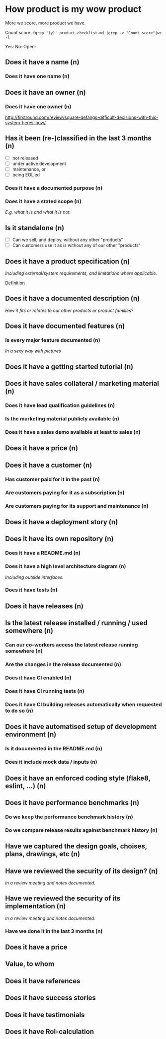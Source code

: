 # How product is my wow product

More we score, more product we have.

Count score: ```fgrep '(y)' product-checklist.md |grep -v "Count score"|wc -l```

Yes:
No:
Open:

## Does it have a name (n)

### Does it have one name (n)

## Does it have an owner (n)

### Does it have one owner (n)

<http://firstround.com/review/square-defangs-difficult-decisions-with-this-system-heres-how/>

## Has it been (re-)classified in the last 3 months (n)

* [ ] not released
* [ ] under active development
* [ ] maintenance, or
* [ ] being EOL'ed

### Does it have a documented purpose (n)

### Does it have a stated scope (n)

*E.g. what it is and what it is not.*

## Is it standalone (n)

* [ ] Can we sell, and deploy, without any other "products"
* [ ] Can customers use it as is without any of our other "products"

## Does it have a product specification (n)

*Including external/system requirements, and limitations where applicable.*

[Definition](http://www.businessdictionary.com/definition/product-specification.html)

## Does it have a documented description (n)

*How it fits or relates to our other products or product families?*

## Does it have documented features (n)

### Is every major feature documented (n)

*In a sexy way with pictures*

## Does it have a getting started tutorial (n)

## Does it have sales collateral / marketing material (n)

### Does it have lead qualification guidelines (n)

### Is the marketing material publicly available (n)

### Does it have a sales demo available at least to sales (n)

## Does it have a price (n)

## Does it have a customer (n)

### Has customer paid for it in the past (n)

### Are customers paying for it as a subscription (n)

### Are customers paying for its support and maintenance (n)

## Does it have a deployment story (n)

## Does it have its own repository (n)

### Does it have a README.md (n)

### Does it have a high level architecture diagram (n)

*Including outside interfaces.*

### Does it have tests (n)

## Does it have releases (n)

## Is the latest release installed / running / used somewhere (n)

### Can our co-workers access the latest release running somewhere (n)

### Are the changes in the release documented (n)

### Does it have CI enabled (n)

### Does it have CI running tests (n)

### Does it have CI building releases automatically when requested to do so (n)

## Does it have automatised setup of development environment (n)

### Is it documented in the README.md (n)

### Does it include mock data / inputs (n)

## Does it have an enforced coding style (flake8, eslint, ...) (n)

## Does it have performance benchmarks (n)

### Do we keep the performance benchmark history (n)

### Do we compare release results against benchmark history  (n)

## Have we captured the design goals, choises, plans, drawings, etc (n)

## Have we reviewed the security of its design? (n)

*In a review meeting and notes documented.*

## Have we reviewed the security of its implementation (n)

*In a review meeting and notes documented.*

### Have we done it in the last 3 months (n)

## Does it have a price

## Value, to whom

## Does it have references

## Does it have success stories

## Does it have testimonials

## Does it have RoI-calculation
